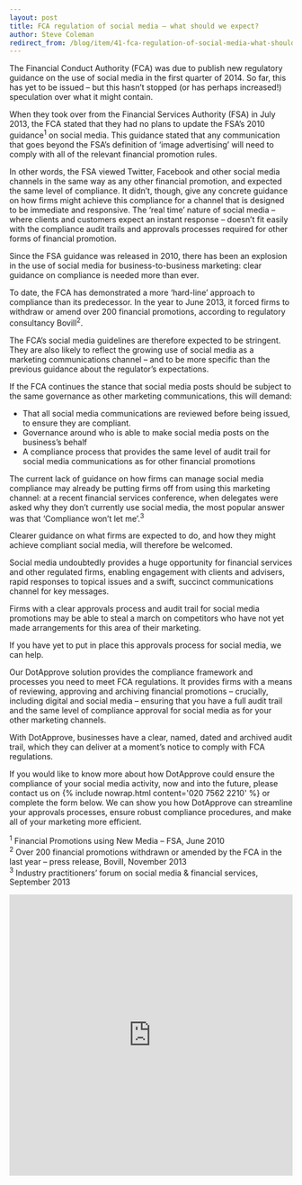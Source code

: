 ```yaml
---
layout: post
title: FCA regulation of social media – what should we expect?
author: Steve Coleman
redirect_from: /blog/item/41-fca-regulation-of-social-media-what-should-we-expect/
---
```

The Financial Conduct Authority (FCA) was due to publish new regulatory
guidance on the use of social media in the first quarter of 2014. So far, this
has yet to be issued – but this hasn’t stopped (or has perhaps increased!)
speculation over what it might contain.
<!--more-->
When they took over from the Financial Services Authority (FSA) in July 2013,
the FCA stated that they had no plans to update the FSA’s 2010
guidance<sup>1</sup> on social media. This guidance stated that any
communication that goes beyond the FSA’s definition of ‘image advertising’ will
need to comply with all of the relevant financial promotion rules.

In other words, the FSA viewed Twitter, Facebook and other social media
channels in the same way as any other financial promotion, and expected the
same level of compliance. It didn’t, though, give any concrete guidance on how
firms might achieve this compliance for a channel that is designed to be
immediate and responsive. The ‘real time’ nature of social media – where
clients and customers expect an instant response – doesn’t fit easily with the
compliance audit trails and approvals processes required for other forms of
financial promotion.

Since the FSA guidance was released in 2010, there has been an explosion in the
use of social media for business-to-business marketing: clear guidance on
compliance is needed more than ever.

To date, the FCA has demonstrated a more ‘hard-line’ approach to compliance
than its predecessor. In the year to June 2013, it forced firms to withdraw or
amend over 200 financial promotions, according to regulatory consultancy
Bovill<sup>2</sup>.

The FCA’s social media guidelines are therefore expected to be stringent. They
are also likely to reflect the growing use of social media as a marketing
communications channel – and to be more specific than the previous guidance
about the regulator’s expectations.

If the FCA continues the stance that social media posts should be subject to
the same governance as other marketing communications, this will demand:

* That all social media communications are reviewed before being issued, to
  ensure they are compliant.
* Governance around who is able to make social media posts on the business’s
  behalf
* A compliance process that provides the same level of audit trail for social
  media communications as for other financial promotions

The current lack of guidance on how firms can manage social media compliance
may already be putting firms off from using this marketing channel: at a recent
financial services conference, when delegates were asked why they don’t
currently use social media, the most popular answer was that ‘Compliance won’t
let me’.<sup>3</sup>

Clearer guidance on what firms are expected to do, and how they might achieve
compliant social media, will therefore be welcomed.

Social media undoubtedly provides a huge opportunity for financial services and
other regulated firms, enabling engagement with clients and advisers, rapid
responses to topical issues and a swift, succinct communications channel for
key messages.

Firms with a clear approvals process and audit trail for social media
promotions may be able to steal a march on competitors who have not yet made
arrangements for this area of their marketing.

If you have yet to put in place this approvals process for social media, we can
help.

Our DotApprove solution provides the compliance framework and processes you
need to meet FCA regulations.  It provides firms with a means of reviewing,
approving and archiving financial promotions – crucially, including digital and
social media – ensuring that you have a full audit trail and the same level of
compliance approval for social media as for your other marketing channels.

With DotApprove, businesses have a clear, named, dated and archived audit
trail, which they can deliver at a moment’s notice to comply with FCA
regulations.

If you would like to know more about how DotApprove could ensure the compliance
of your social media activity, now and into the future, please contact us on
{% include nowrap.html content='020 7562 2210' %} or complete the form below.
We can show you how DotApprove can streamline your approvals processes, ensure
robust compliance procedures, and make all of your marketing more efficient.

<sup>1</sup> Financial Promotions using New Media – FSA, June 2010  
<sup>2</sup> Over 200 financial promotions withdrawn or amended by the FCA in
the last year­ – press release, Bovill, November 2013  
<sup>3</sup> Industry practitioners’ forum on social media & financial
services, September 2013  

<iframe src="http://web.dotapprove.co.uk/perivancouk-ack2m/pages/rxfny0fqeeo3qzxkktvymq.html" allowtransparency="true" width="100%" height="500px" type="text/html" frameborder="0" style="border:0"></iframe>
